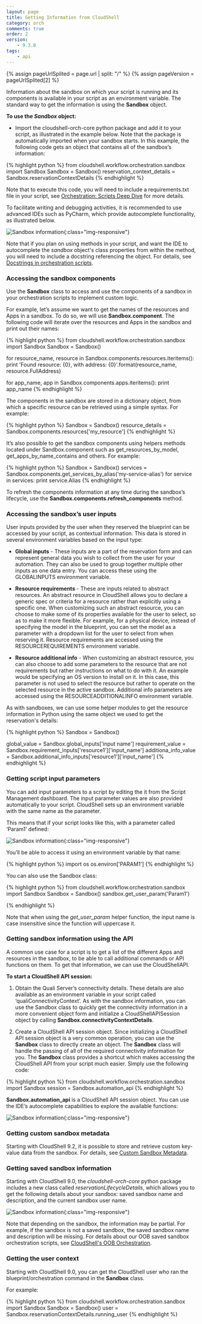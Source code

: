 ```yaml
---
layout: page
title: Getting Information from CloudShell
category: orch
comments: true
order: 2
version: 
    - 9.3.0
tags:
    - api
---
```



{% assign pageUrlSplited = page.url | split: "/" %}
{% assign pageVersion = pageUrlSplited[2] %}

Information about the sandbox on which your script is running and its components is available in your script as an environment variable. The standard way to get the information is using the **Sandbox** object.

**To use the *Sandbox* object:** 

* Import the cloudshell-orch-core python package and add it to your script, as illustrated in the example below. Note that the package is automatically imported when your sandbox starts.
In this example, the following code gets an object that contains all of the sandbox’s information:

{% highlight python %}
from cloudshell.workflow.orchestration.sandbox import Sandbox
Sandbox = Sandbox()
reservation_context_details = Sandbox.reservationContextDetails
{% endhighlight %}

Note that to execute this code, you will need to include a requirements.txt file in your script, see [Orchestration: Scripts Deep Dive]({{site.baseurl}}/orchestration/{{pageVersion}}/scripts-deep-dive.html) for more details.

To facilitate writing and debugging activities, it is recommended to use advanced IDEs such as PyCharm, which provide autocomplete functionality, as illustrated below. 

![Sandbox information]({{site.baseurl}}/assets/reservation_context_8_1.png){:class="img-responsive"}

Note that if you plan on using methods in your script, and want the IDE to autocomplete the *sandbox* object's class properties from within the method, you will need to include a docstring referencing the object. For details, see [Docstrings in orchestration scripts]({{site.baseurl}}/reference/{{pageVersion}}/intellisense-with-docstrings.html#docstrings-in-orchestration-scripts).

### Accessing the sandbox components

Use the **Sandbox** class to access and use the components of a sandbox in your orchestration scripts to implement custom logic. 

For example, let’s assume we want to get the names of the resources and Apps in a sandbox. To do so, we will use **Sandbox.component**.  The following code will iterate over the resources and Apps in the sandbox and print out their names:

{% highlight python %}
from cloudshell.workflow.orchestration.sandbox import Sandbox
Sandbox = Sandbox()

for resource_name, resource in Sandbox.components.resources.iteritems():
    print 'Found resource: {0}, with address: {0}'.format(resource_name, resource.FullAddress)

for app_name, app in Sandbox.components.apps.iteritems():
    print app_name
{% endhighlight %}

The components in the sandbox are stored in a dictionary object, from which a specific resource can be retrieved using a simple syntax. For example:

{% highlight python %}
Sandbox = Sandbox()
resource_details = Sandbox.components.resources['my_resource']
{% endhighlight %}

It’s also possible to get the sandbox components using helpers methods located under Sandbox.component such as get_resources_by_model, get_apps_by_name_contains and others. For example: 

{% highlight python %}
Sandbox = Sandbox()
services = Sandbox.components.get_services_by_alias('my-service-alias')
for service in services:
    print service.Alias
{% endhighlight %}

To refresh the components information at any time during the sandbox’s lifecycle, use the **Sandbox.components.refresh_components** method.


### Accessing the sandbox’s user inputs

User inputs provided by the user when they reserved the blueprint can be accessed by your script, as contextual information. This data is stored in several environment variables based on the input type:

*  **Global inputs** - These inputs are a part of the reservation form and can represent general data you wish to collect from the user for your automation. They can also be used to group together multiple other inputs as one data entry. You can access these using the GLOBALINPUTS environment variable.

* **Resource requirements** - These are inputs related to abstract resources. An abstract resource in CloudShell allows you to declare a generic spec or criteria for a resource rather than explicitly using a specific one. When customizing such an abstract resource, you can choose to make some of its properties available for the user to select, so as to make it more flexible. For example, for a physical device, instead of specifying the model in the blueprint, you can set the model as a parameter with a dropdown list for the user to select from when reserving it. Resource requirements are accessed using the RESOURCEREQUIREMENTS environment variable.

* **Resource additional info** -  When customizing an abstract resource, you can also choose to add some parameters to the resource that are not requirements but rather instructions on what to do with it. An example would be specifying an OS version to install on it. In this case, this parameter is not used to select the resource but rather to operate on the selected resource in the active sandbox. Additional info parameters are accessed using the RESOURCEADDITIONALINFO environment variable.

 As with sandboxes, we can use some helper modules to get the resource information in Python using the same object we used to get the reservation's details:  

 {% highlight python %}
Sandbox = Sandbox()

global_value = Sandbox.global_inputs['input name']
requirement_value = Sandbox.requirement_inputs['resource1']['input_name']
additiona_info_value = Sandbox.additional_info_inputs['resource1']['input_name']
{% endhighlight %}


### Getting script input parameters

You can add input parameters to a script by editing the it from the Script Management dashboard.
The input parameter values are also provided automatically to your script. CloudShell sets up an environment variable with
the same name as the parameter.

This means that if your script looks like this, with a parameter called ‘Param1’ defined:

![Sandbox information]({{site.baseurl}}/assets/script_param.png){:class="img-responsive"}

You’ll be able to access it using an environment variable by that name:

{% highlight python %}
import os
os.environ['PARAM1']
{% endhighlight %}

You can also use the Sandbox class:

{% highlight python %}
from cloudshell.workflow.orchestration.sandbox import Sandbox
Sandbox = Sandbox()
sandbox.get_user_param('Param1')

{% endhighlight %}

Note that when using the *get_user_param* helper function, the input name is case insensitive since the function will uppercase it.

### Getting sandbox information using the API

A common use case for a script is to get a list of the different Apps and resources in the sandbox, to be able to call additional commands or API functions on them. To get that information, we can use the CloudShellAPI.

**To start a CloudShell API session:**

1. Obtain the Quali Server’s connectivity details. These details are also available as an environment variable in your script called ‘qualiConnectivityContext’. As with the sandbox information, you can use the Sandbox class to quickly get the connectivity information in a more convenient object form and initialize a CloudShellAPISession object by calling **Sandbox.connectivityContextDetails**.

2. Create a CloudShell API session object. Since initializing a CloudShell API session object is a very common operation, you can use the **Sandbox** class to directly create an object. The **Sandbox** class will handle the passing of all of the required connectivity information for you. The **Sandbox** class provides a shortcut which makes accessing the CloudShell API from your script much easier. Simply use the following code:

{% highlight python %}
from cloudshell.workflow.orchestration.sandbox import Sandbox
session = Sandbox.automation_api
{% endhighlight %}

**Sandbox.automation_api** is a CloudShell API session object. You can use the IDE’s autocomplete capabilities to explore the available functions:

![Sandbox information]({{site.baseurl}}/assets/sandbox_automation_api.png){:class="img-responsive"}

### Getting custom sandbox metadata

Starting with CloudShell 9.2, it is possible to store and retrieve custom key-value data from the sandbox. For details, see [Custom Sandbox Metadata]({{site.baseurl}}/reference/{{pageVersion}}/working-with-sandbox-metadata.html).

### Getting saved sandbox information

Starting with CloudShell 9.0, the *cloudshell-orch-core* python package includes a new class called *reservationLifecycleDetails*, which allows you to get the following details about your sandbox: saved sandbox name and description, and the current sandbox user name.

![Sandbox information]({{site.baseurl}}/assets/reservationLifecycleDetails.png){:class="img-responsive"}

Note that depending on the sandbox, the information may be partial. For example, if the sandbox is not a saved sandbox, the saved sandbox name and description will be missing. For details about our OOB saved sandbox orchestration scripts, see [CloudShell's OOB Orchestration]({{site.baseurl}}/orchestration/{{pageVersion}}/the-oob-orchestration.html).

### Getting the user context

Starting with CloudShell 9.0, you can get the CloudShell user who ran the blueprint/orchestration command in the **Sandbox** class.

For example:

{% highlight python %}
from cloudshell.workflow.orchestration.sandbox import Sandbox
Sandbox = Sandbox()
user = Sandbox.reservationContextDetails.running_user
{% endhighlight %}

